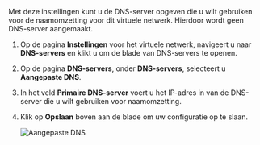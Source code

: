 Met deze instellingen kunt u de DNS-server opgeven die u wilt gebruiken voor de naamomzetting voor dit virtuele netwerk. Hierdoor wordt geen DNS-server aangemaakt.

1. Op de pagina **Instellingen** voor het virtuele netwerk, navigeert u naar **DNS-servers** en klikt u om de blade van DNS-servers te openen.
2. Op de pagina **DNS-servers**, onder **DNS-servers**, selecteert u **Aangepaste DNS**.
3. In het veld **Primaire DNS-server** voert u het IP-adres in van de DNS-server die u wilt gebruiken voor naamomzetting.
4. Klik op **Opslaan** boven aan de blade om uw configuratie op te slaan.
   
    ![Aangepaste DNS](./media/vpn-gateway-add-dns-rm-portal/customdns400.png)

<!--HONumber=Sep16_HO3-->


